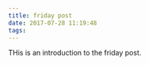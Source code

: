 ```yaml
---
title: friday post
date: 2017-07-28 11:19:48
tags:
---
```



THis is an introduction to the friday post.
